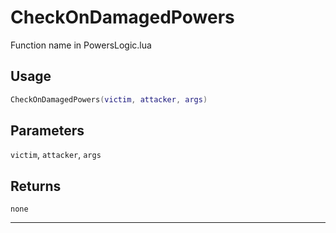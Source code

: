 # CheckOnDamagedPowers
Function name in PowersLogic.lua
## Usage
```lua
CheckOnDamagedPowers(victim, attacker, args)
```
## Parameters
`victim`, `attacker`, `args`
## Returns
`none`

---